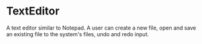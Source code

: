 # TextEditor
A text editor similar to Notepad. A user can create a new file, open and save an existing file to the system's files, undo and redo input.
